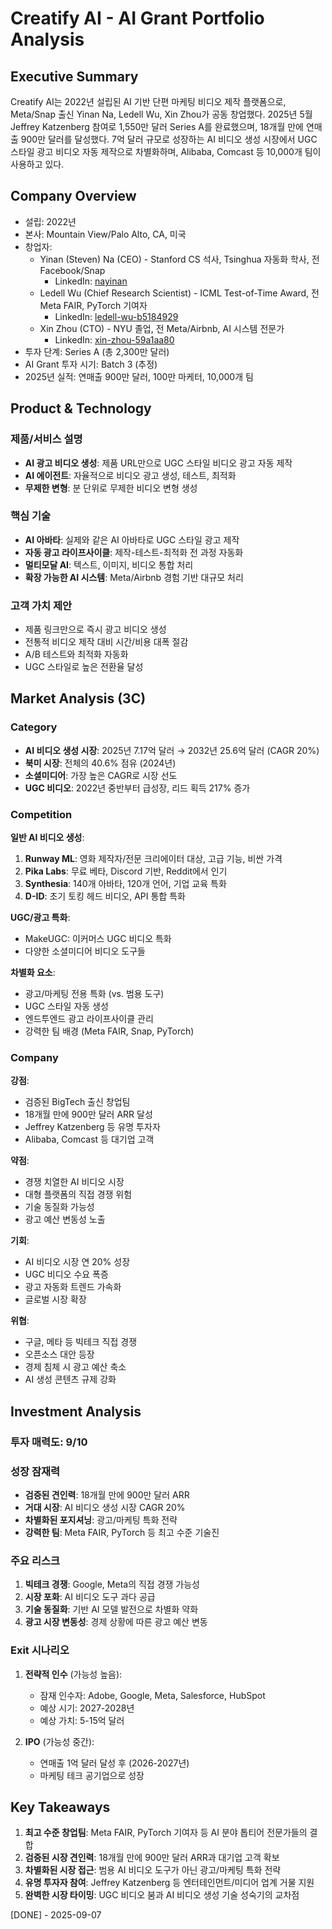 # Creatify AI - AI Grant Portfolio Analysis

## Executive Summary
Creatify AI는 2022년 설립된 AI 기반 단편 마케팅 비디오 제작 플랫폼으로, Meta/Snap 출신 Yinan Na, Ledell Wu, Xin Zhou가 공동 창업했다. 2025년 5월 Jeffrey Katzenberg 참여로 1,550만 달러 Series A를 완료했으며, 18개월 만에 연매출 900만 달러를 달성했다. 7억 달러 규모로 성장하는 AI 비디오 생성 시장에서 UGC 스타일 광고 비디오 자동 제작으로 차별화하며, Alibaba, Comcast 등 10,000개 팀이 사용하고 있다.

## Company Overview
- 설립: 2022년
- 본사: Mountain View/Palo Alto, CA, 미국
- 창업자:
  - Yinan (Steven) Na (CEO) - Stanford CS 석사, Tsinghua 자동화 학사, 전 Facebook/Snap
    - LinkedIn: [nayinan](https://www.linkedin.com/in/nayinan/)
  - Ledell Wu (Chief Research Scientist) - ICML Test-of-Time Award, 전 Meta FAIR, PyTorch 기여자
    - LinkedIn: [ledell-wu-b5184929](https://www.linkedin.com/in/ledell-wu-b5184929/)
  - Xin Zhou (CTO) - NYU 졸업, 전 Meta/Airbnb, AI 시스템 전문가
    - LinkedIn: [xin-zhou-59a1aa80](https://www.linkedin.com/in/xin-zhou-59a1aa80/)
- 투자 단계: Series A (총 2,300만 달러)
- AI Grant 투자 시기: Batch 3 (추정)
- 2025년 실적: 연매출 900만 달러, 100만 마케터, 10,000개 팀

## Product & Technology
### 제품/서비스 설명
- **AI 광고 비디오 생성**: 제품 URL만으로 UGC 스타일 비디오 광고 자동 제작
- **AI 에이전트**: 자율적으로 비디오 광고 생성, 테스트, 최적화
- **무제한 변형**: 분 단위로 무제한 비디오 변형 생성

### 핵심 기술
- **AI 아바타**: 실제와 같은 AI 아바타로 UGC 스타일 광고 제작
- **자동 광고 라이프사이클**: 제작-테스트-최적화 전 과정 자동화
- **멀티모달 AI**: 텍스트, 이미지, 비디오 통합 처리
- **확장 가능한 AI 시스템**: Meta/Airbnb 경험 기반 대규모 처리

### 고객 가치 제안
- 제품 링크만으로 즉시 광고 비디오 생성
- 전통적 비디오 제작 대비 시간/비용 대폭 절감
- A/B 테스트와 최적화 자동화
- UGC 스타일로 높은 전환율 달성

## Market Analysis (3C)
### Category
- **AI 비디오 생성 시장**: 2025년 7.17억 달러 → 2032년 25.6억 달러 (CAGR 20%)
- **북미 시장**: 전체의 40.6% 점유 (2024년)
- **소셜미디어**: 가장 높은 CAGR로 시장 선도
- **UGC 비디오**: 2022년 중반부터 급성장, 리드 획득 217% 증가

### Competition
**일반 AI 비디오 생성**:
1. **Runway ML**: 영화 제작자/전문 크리에이터 대상, 고급 기능, 비싼 가격
2. **Pika Labs**: 무료 베타, Discord 기반, Reddit에서 인기
3. **Synthesia**: 140개 아바타, 120개 언어, 기업 교육 특화
4. **D-ID**: 초기 토킹 헤드 비디오, API 통합 특화

**UGC/광고 특화**:
- MakeUGC: 이커머스 UGC 비디오 특화
- 다양한 소셜미디어 비디오 도구들

**차별화 요소**:
- 광고/마케팅 전용 특화 (vs. 범용 도구)
- UGC 스타일 자동 생성
- 엔드투엔드 광고 라이프사이클 관리
- 강력한 팀 배경 (Meta FAIR, Snap, PyTorch)

### Company
**강점**:
- 검증된 BigTech 출신 창업팀
- 18개월 만에 900만 달러 ARR 달성
- Jeffrey Katzenberg 등 유명 투자자
- Alibaba, Comcast 등 대기업 고객

**약점**:
- 경쟁 치열한 AI 비디오 시장
- 대형 플랫폼의 직접 경쟁 위험
- 기술 동질화 가능성
- 광고 예산 변동성 노출

**기회**:
- AI 비디오 시장 연 20% 성장
- UGC 비디오 수요 폭증
- 광고 자동화 트렌드 가속화
- 글로벌 시장 확장

**위협**:
- 구글, 메타 등 빅테크 직접 경쟁
- 오픈소스 대안 등장
- 경제 침체 시 광고 예산 축소
- AI 생성 콘텐츠 규제 강화

## Investment Analysis
### 투자 매력도: 9/10

### 성장 잠재력
- **검증된 견인력**: 18개월 만에 900만 달러 ARR
- **거대 시장**: AI 비디오 생성 시장 CAGR 20%
- **차별화된 포지셔닝**: 광고/마케팅 특화 전략
- **강력한 팀**: Meta FAIR, PyTorch 등 최고 수준 기술진

### 주요 리스크
1. **빅테크 경쟁**: Google, Meta의 직접 경쟁 가능성
2. **시장 포화**: AI 비디오 도구 과다 공급
3. **기술 동질화**: 기반 AI 모델 발전으로 차별화 약화
4. **광고 시장 변동성**: 경제 상황에 따른 광고 예산 변동

### Exit 시나리오
1. **전략적 인수** (가능성 높음):
   - 잠재 인수자: Adobe, Google, Meta, Salesforce, HubSpot
   - 예상 시기: 2027-2028년
   - 예상 가치: 5-15억 달러

2. **IPO** (가능성 중간):
   - 연매출 1억 달러 달성 후 (2026-2027년)
   - 마케팅 테크 공기업으로 성장

## Key Takeaways
1. **최고 수준 창업팀**: Meta FAIR, PyTorch 기여자 등 AI 분야 톱티어 전문가들의 결합
2. **검증된 시장 견인력**: 18개월 만에 900만 달러 ARR과 대기업 고객 확보
3. **차별화된 시장 접근**: 범용 AI 비디오 도구가 아닌 광고/마케팅 특화 전략
4. **유명 투자자 참여**: Jeffrey Katzenberg 등 엔터테인먼트/미디어 업계 거물 지원
5. **완벽한 시장 타이밍**: UGC 비디오 붐과 AI 비디오 생성 기술 성숙기의 교차점

[DONE] - 2025-09-07